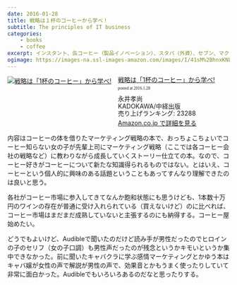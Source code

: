 ```yaml
---
date: 2016-01-28
title: 戦略は１杯のコーヒーから学べ！
subtitle: The principles of IT business
categories: 
    - books
    - coffee
excerpt: インスタント、缶コーヒー（製品イノベーション）、スタバ（外資）、セブン、マクド（異業種）、ネスレ（ビジネスモデル変革）など、ビジネステーマを網羅するコーヒー業界を舞台にストーリーでＭＢＡ理論を学ぶ１冊！
ogimage: https://images-na.ssl-images-amazon.com/images/I/41sM%2BhnxKNL.jpg
---
```


<div class="azlink-box"><div class="azlink-image" style="float:left"><a href="http://www.amazon.co.jp/exec/obidos/ASIN/4046005750/warikiru-22/" name="azlinklink" target="_blank"><img src="https://images-na.ssl-images-amazon.com/images/I/41sM%2BhnxKNL._SL160_.jpg" alt="戦略は「1杯のコーヒー」から学べ!" style="border:none" /></a></div><div class="azlink-info" style="float:left;margin-left:15px;line-height:120%"><div class="azlink-name" style="margin-bottom:10px;line-height:120%"><a href="http://www.amazon.co.jp/exec/obidos/ASIN/4046005750/warikiru-22/" name="azlinklink" target="_blank">戦略は「1杯のコーヒー」から学べ! </a><div class="azlink-powered-date" style="font-size:7pt;margin-top:5px;font-family:verdana;line-height:120%">posted at 2016.1.28</div></div><div class="azlink-detail">永井孝尚<br />KADOKAWA/中経出版<br />売り上げランキング: 23288<br /></div><div class="azlink-link" style="margin-top:5px"><a href="http://www.amazon.co.jp/exec/obidos/ASIN/4046005750/warikiru-22/" target="_blank">Amazon.co.jp で詳細を見る</a></div></div><div class="azlink-footer" style="clear:left"></div></div>


内容はコーヒーの体を借りたマーケティング戦略の本で、おっちょこちょいでコーヒー知らない女の子が先輩上司にマーケティング戦略（ここでは各コーヒー会社の戦略など）に教わりながら成長していくストーリー仕立ての本。なので、コーヒー好きがコーヒーについて新たな知識得られるものではない。とはいえ、コーヒーという個人的に興味のある話題ということもあってすんなり理解できたのは良いと思う。

各社がコーヒー市場に参入してきてなんか飽和状態にも思うけども、1本数十万円のワインの存在が普通に受け入れられている（買えないけど）のに比べれば、コーヒー市場はまだまだ成熟していないと主張するのにも納得する。コーヒー屋始めたい。

どうでもよいけど、Audibleで聞いたのだけど読み手が男性だったのでヒロインの子のセリフ（女の子口調）も男性声だったのが残念というかキモいというか集中できなかった。前に聞いたキャバクラに学ぶ感情マーケティングとかゆう本はキャバ嬢が女性の声で解説が男性の声で、効果音とかもうまく使ったりしていて非常に面白かった。Audibleでもいろいろあるのだなと思ったりする。